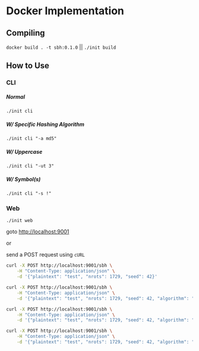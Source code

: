 # Docker Implementation

## Compiling

`docker build . -t sbh:0.1.0` || `./init build`

## How to Use

### CLI

##### Normal

`./init cli`

##### W/ Specific Hashing Algorithm

`./init cli "-a md5"`

##### W/ Uppercase

`./init cli "-ut 3"`

##### W/ Symbol(s)

`./init cli "-s !"`

### Web

`./init web`

goto <http://localhost:9001>

or

send a POST request using `cURL`

```BASH
curl -X POST http://localhost:9001/sbh \
	-H "Content-Type: application/json" \
	-d '{"plaintext": "test", "nrots": 1729, "seed": 42}'
```

```BASH
curl -X POST http://localhost:9001/sbh \
	-H "Content-Type: application/json" \
	-d '{"plaintext": "test", "nrots": 1729, "seed": 42, "algorithm": "md5"}'
```

```BASH
curl -X POST http://localhost:9001/sbh \
	-H "Content-Type: application/json" \
	-d '{"plaintext": "test", "nrots": 1729, "seed": 42, "algorithm": "md5", "uppercase": true}'
```

```BASH
curl -X POST http://localhost:9001/sbh \
	-H "Content-Type: application/json" \
	-d '{"plaintext": "test", "nrots": 1729, "seed": 42, "algorithm": "md5", "uppercase": true, "uppercasetimes": 3}'
```
